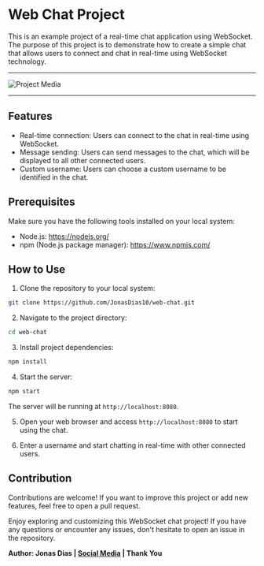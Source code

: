 # Web Chat Project

This is an example project of a real-time chat application using WebSocket. The purpose of this project is to demonstrate how to create a simple chat that allows users to connect and chat in real-time using WebSocket technology.

---

![Project Media](./media/web-chat.gif)

---

## Features

- Real-time connection: Users can connect to the chat in real-time using WebSocket.
- Message sending: Users can send messages to the chat, which will be displayed to all other connected users.
- Custom username: Users can choose a custom username to be identified in the chat.

## Prerequisites

Make sure you have the following tools installed on your local system:

- Node.js: https://nodejs.org/
- npm (Node.js package manager): https://www.npmjs.com/

## How to Use

1. Clone the repository to your local system:

```bash
git clone https://github.com/JonasDias10/web-chat.git
```

2. Navigate to the project directory:

```bash
cd web-chat
```

3. Install project dependencies:

```bash
npm install
```

4. Start the server:

```bash
npm start
```

The server will be running at `http://localhost:8080`.

5. Open your web browser and access `http://localhost:8080` to start using the chat.

6. Enter a username and start chatting in real-time with other connected users.

## Contribution

Contributions are welcome! If you want to improve this project or add new features, feel free to open a pull request.


Enjoy exploring and customizing this WebSocket chat project! If you have any questions or encounter any issues, don't hesitate to open an issue in the repository.

**Author: Jonas Dias | [Social Media](https://jonas-dias.netlify.app/) | Thank You**
